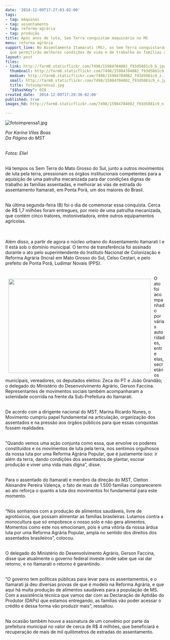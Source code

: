 ```yaml
---
date: '2014-12-09T17:27:03-02:00'
tags:
- tag: máquinas
- tag: assentamento
- tag: reforma-agrária
- tag: produção
title: Após anos de luta, Sem Terra conquistam maquinário no MS
menu: reforma agrária
support_line: No Assentamento Itamarati (MS), os Sem Terra conquistaram diversas máquinas
  que permitirão melhores condições de vida e de trabalho às famílias assentadas.
layout: post
files:
- link: http://farm8.staticflickr.com/7498/15984704082_f93d5081c9_b.jpg
  thumbnail: http://farm8.staticflickr.com/7498/15984704082_f93d5081c9_t.jpg
  medium: http://farm8.staticflickr.com/7498/15984704082_f93d5081c9_z.jpg
  small: http://farm8.staticflickr.com/7498/15984704082_f93d5081c9_n.jpg
  title: fotoimprensa1.jpg
  "$$hashKey": 0ZA
created_date: '2014-12-09T17:29:36-02:00'
published: true
images_hd: http://farm8.staticflickr.com/7498/15984704082_f93d5081c9_n.jpg

---
```

<p><img alt="fotoimprensa1.jpg" src="http://farm8.staticflickr.com/7498/15984704082_f93d5081c9_b.jpg" /></p>

<p><i>Por Karina Vilas Boas<br />
Da P&aacute;gina do MST</i></p>

<p><br />
<i>Fotos: Eliel</i></p>

<p><br />
H&aacute; tempos os Sem Terra do Mato Grosso do Sul, junto a outros movimentos de luta pela terra, pressionam os &oacute;rg&atilde;os institucionais competentes para a aquisi&ccedil;&atilde;o de uma patrulha mecanizada para dar condi&ccedil;&otilde;es dignas de trabalho &agrave;s fam&iacute;lias assentadas, e melhorar as vias de estrada do assentamento Itamarati, em Ponta Por&atilde;, um dos maiores do Brasil.</p>

<p><br />
Na &uacute;ltima segunda-feira (8) foi o dia de comemorar essa conquista. Cerca de R$ 1,7 milh&otilde;es foram entregues, por meio de uma patrulha mecanizada, que cont&eacute;m cinco tratores, motoniveladora, entre outros equipamentos agr&iacute;colas.&nbsp;</p>

<p><br />
<br />
Al&eacute;m disso, a partir de agora o n&uacute;cleo urbano do Assentamento Itamarati I e II est&aacute; sob o dom&iacute;nio municipal. O termo de transfer&ecirc;ncia foi assinado durante o ato pelo superintendente do Instituto Nacional de Coloniza&ccedil;&atilde;o e Reforma Agr&aacute;ria (Incra) em Mato Grosso do Sul, Celso Cestari, e pelo prefeito de Ponta Por&atilde;, Ludimar Novais (PPS).</p>

<p><br />
<img alt="" height="298" src="http://www.antigo.mst.org.br/sites/default/files/fotoimprensa4.jpg" style="margin:10px; float:left" width="450" />O ato foi acompanhado por v&aacute;rias autoridades, entre elas, secret&aacute;rios municipais, vereadores, os deputados eleitos: Zeca do PT e Jo&atilde;o Grand&atilde;o; o delegado do Minist&eacute;rio do Desenvolvimento Agr&aacute;rio, Gerson Faccina. Representantes de movimentos sociais tamb&eacute;m acompanharam a solenidade ocorrida na frente da Sub-Prefeitura do Itamarati.</p>

<p><br />
De acordo com a dirigente nacional do MST, Marina Ricardo Nunes, o Movimento cumpriu papel fundamental na articula&ccedil;&atilde;o, organiza&ccedil;&atilde;o dos assentados e na press&atilde;o aos &oacute;rg&atilde;os p&uacute;blicos para que essas conquistas fossem realidades.&nbsp;</p>

<p><br />
&ldquo;Quando vemos uma a&ccedil;&atilde;o conjunta como essa, que envolve os poderes constitu&iacute;dos e os movimentos de luta pela terra, nos sentimos orgulhosos da nossa luta por uma Reforma Agr&aacute;ria Popular, que &eacute; justamente isso: ir al&eacute;m da terra, dando condi&ccedil;&otilde;es dos assentados de plantar, escoar produ&ccedil;&atilde;o e viver uma vida mais digna&rdquo;, disse.</p>

<p><br />
Para o assentado do Itamarati e membro da dire&ccedil;&atilde;o do MST, Cleiton Alexandre Pereira Valen&ccedil;a, o fato de mais de 1.500 fam&iacute;lias comparecerem ao ato refor&ccedil;a o quanto a luta dos movimentos foi fundamental para este momento.&nbsp;</p>

<p><br />
&ldquo;N&oacute;s sonhamos com a produ&ccedil;&atilde;o de alimentos saud&aacute;veis, livre de agrot&oacute;xicos, que possam alimentar as fam&iacute;lias brasileiras. Lutamos contra a monocultura que s&oacute; empobrece o nosso solo e n&atilde;o gera alimentos. Momentos como este nos emocionam, pois &eacute; uma vit&oacute;ria da nossa &aacute;rdua luta por uma Reforma Agr&aacute;ria Popular, ampla no sentido dos direitos dos assentados brasileiros&rdquo;, colocou.</p>

<p><br />
O delegado do Minist&eacute;rio do Desenvolvimento Agr&aacute;rio, Gerson Faccina, disse que atualmente o governo federal investe onde sabe que vai dar retorno, e no Itamarati o retorno &eacute; garantindo.&nbsp;</p>

<p><br />
&ldquo;O governo tem pol&iacute;ticas p&uacute;blicas para levar para os assentamentos, e o Itamarati j&aacute; deu diversas provas de que &eacute; modelo na Reforma Agr&aacute;ria, e que aqui h&aacute; muita produ&ccedil;&atilde;o de alimentos saud&aacute;veis para a popula&ccedil;&atilde;o de MS. Com a assist&ecirc;ncia t&eacute;cnica que vamos dar com as Declara&ccedil;&atilde;o de Aptid&atilde;o do Produtor (DAPs) que estamos entregando, as fam&iacute;lias v&atilde;o poder acessar o cr&eacute;dito e dessa forma v&atilde;o produzir mais&rdquo;, ressaltou.</p>

<p><br />
Na ocasi&atilde;o tamb&eacute;m houve a assinatura de um conv&ecirc;nio por parte da prefeitura municipal no valor de cerca de R$ 4 milh&otilde;es, que beneficiar&aacute; e recupera&ccedil;&atilde;o de mais de mil quil&ocirc;metros de estradas do assentamento.&nbsp;</p>

<div>&nbsp;</div>
